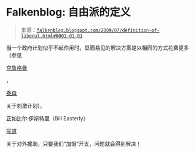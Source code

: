 <!--yml

category: 未分类

date: 2024-05-12 21:55:46

-->

# Falkenblog: 自由派的定义

> 来源：[`falkenblog.blogspot.com/2009/07/definition-of-liberal.html#0001-01-01`](http://falkenblog.blogspot.com/2009/07/definition-of-liberal.html#0001-01-01)

当一个政府计划似乎不起作用时，显而易见的解决方案是以相同的方式花费更多（参见

[克鲁格曼](http://www.nytimes.com/2009/07/03/opinion/03krugman.html?_r=1)

，

[泰森](http://www.google.com/hostednews/afp/article/ALeqM5h-Ccb7EgcNjHsGbso74fWCBR6b1w)

关于刺激计划）。

正如比尔·伊斯特里（Bill Easterly）

[写道](http://www.commentarymagazine.com/viewarticle.cfm/the-white-man-s-burden-by-william-easterly-10089)

关于对外援助，只要我们“加倍”开支，问题就会得到解决！
